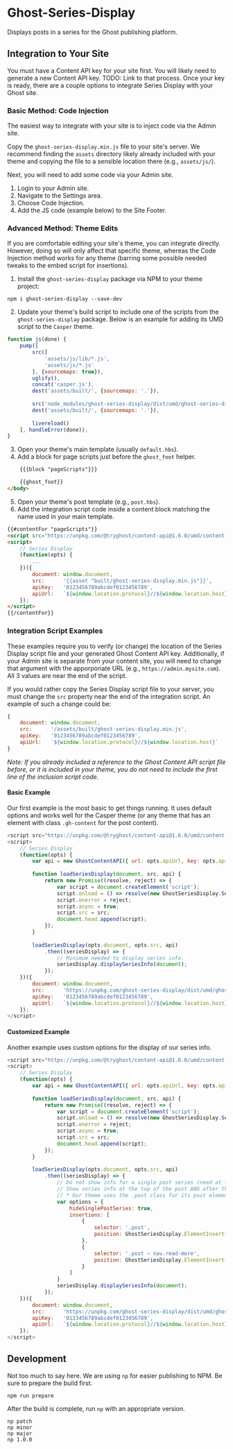 # Ghost-Series-Display
Displays posts in a series for the Ghost publishing platform.

## Integration to Your Site
You must have a Content API key for your site first. You will likely need to generate a new 
Content API key. TODO: Link to that process. Once your key is ready, 
there are a couple options to integrate Series Display with your Ghost site.

### Basic Method: Code Injection
The easiest way to integrate with your site is to inject code via the Admin site.

Copy the `ghost-series-display.min.js` file to your site's server.
We recommend finding the `assets` directory likely already included with your theme and copying the 
file to a sensible location there (e.g., `assets/js/`).

Next, you will need to add some code via your Admin site.

1. Login to your Admin site.
2. Navigate to the Settings area.
3. Choose Code Injection.
4. Add the JS code (example below) to the Site Footer.

### Advanced Method: Theme Edits
If you are comfortable editing your site's theme, you can integrate directly. 
However, doing so will only affect that specific theme, whereas the Code Injection method works for 
any theme (barring some possible needed tweaks to the embed script for insertions).

1. Install the `ghost-series-display` package via NPM to your theme project: 
```
npm i ghost-series-display --save-dev
```
2. Update your theme's build script to include one of the scripts from the `ghost-series-display` package.
Below is an example for adding its UMD script to the `Casper` theme.
```js
function js(done) {
    pump([
        src([
            'assets/js/lib/*.js',
            'assets/js/*.js'
        ], {sourcemaps: true}),
        uglify(),
        concat('casper.js'),
        dest('assets/built/', {sourcemaps: '.'}),
        
        src('node_modules/ghost-series-display/dist/umd/ghost-series-display.min.js'),
        dest('assets/built/', {sourcemaps: '.'}),
        
        livereload()
    ], handleError(done));
}
```
3. Open your theme's main template (usually `default.hbs`).
4. Add a block for page scripts just before the `ghost_foot` helper.
```html
    {{{block "pageScripts"}}}

    {{ghost_foot}}
</body>
```
5. Open your theme's post template (e.g., `post.hbs`).
6. Add the integration script code inside a content block matching the name used in your main template.
```html
{{#contentFor "pageScripts"}}
<script src="https://unpkg.com/@tryghost/content-api@1.6.0/umd/content-api.min.js"></script>
<script>
    // Series Display
    (function(opts) {
        ...
    })({
        document: window.document, 
        src:      '{{asset "built/ghost-series-display.min.js"}}', 
        apiKey:   '0123456789abcdef0123456789', 
        apiUrl:   `${window.location.protocol}//${window.location.host}`
    });
</script>
{{/contentFor}}
```

### Integration Script Examples
These examples require you to verify (or change) the location of the Series Display script file 
and your generated Ghost Content API key. Additionally, if your Admin site is separate from your 
content site, you will need to change that argument with the apporporiate URL 
(e.g., `https://admin.mysite.com`). All 3 values are near the end of the script.

If you would rather copy the Series Display script file to your server, you must change the 
`src` property near the end of the integration script. An example of such a change could be:

```js
{
    document: window.document, 
    src:      '/assets/built/ghost-series-display.min.js', 
    apiKey:   '0123456789abcdef0123456789', 
    apiUrl:   `${window.location.protocol}//${window.location.host}`
}
```

*Note: If you already included a reference to the Ghost Content API script file before, 
or it is included in your theme, you do not need to include the first line of the inclusion
script code.*

#### Basic Example

Our first example is the most basic to get things running. It uses default options and works
well for the Casper theme (or any theme that has an element with class `.gh-content` for the 
post content).

```js
<script src="https://unpkg.com/@tryghost/content-api@1.6.0/umd/content-api.min.js"></script>
<script>
    // Series Display
    (function(opts) {
        var api = new GhostContentAPI({ url: opts.apiUrl, key: opts.apiKey, version: 'v4' });
        
        function loadSeriesDisplay(document, src, api) {
            return new Promise((resolve, reject) => {
                var script = document.createElement('script');
                script.onload = () => resolve(new GhostSeriesDisplay.SeriesDisplay(api));
                script.onerror = reject;
                script.async = true;
                script.src = src;
                document.head.append(script);
            });
        }
        
        loadSeriesDisplay(opts.document, opts.src, api)
            .then((seriesDisplay) => {
                // Minimum needed to display series info.
                seriesDisplay.displaySeriesInfo(document);
            });
    })({
        document: window.document, 
        src:      'https://unpkg.com/ghost-series-display/dist/umd/ghost-series-display.min.js', 
        apiKey:   '0123456789abcdef0123456789', 
        apiUrl:   `${window.location.protocol}//${window.location.host}`
    });
</script>
```

#### Customized Example

Another example uses custom options for the display of our series info.

```js
<script src="https://unpkg.com/@tryghost/content-api@1.6.0/umd/content-api.min.js"></script>
<script>
    // Series Display
    (function(opts) {
        var api = new GhostContentAPI({ url: opts.apiUrl, key: opts.apiKey, version: 'v4' });
        
        function loadSeriesDisplay(document, src, api) {
            return new Promise((resolve, reject) => {
                var script = document.createElement('script');
                script.onload = () => resolve(new GhostSeriesDisplay.SeriesDisplay(api));
                script.onerror = reject;
                script.async = true;
                script.src = src;
                document.head.append(script);
            });
        }
        
        loadSeriesDisplay(opts.document, opts.src, api)
            .then((seriesDisplay) => {
                // Do not show info for a single post series (need at least 2 posts in the series).
                // Show series info at the top of the post AND after the post's read more nav.
                // * Our theme uses the .post class for its post element. 
                var options = {
                    hideSinglePostSeries: true,
                    insertions: [
                        {
                            selector: '.post',
                            position: GhostSeriesDisplay.ElementInsertionPosition.BEGIN
                        },
                        {
                            selector: '.post ~ nav.read-more',
                            position: GhostSeriesDisplay.ElementInsertionPosition.AFTER
                        }
                    ]
                }
                seriesDisplay.displaySeriesInfo(document);
            });
    })({
        document: window.document, 
        src:      'https://unpkg.com/ghost-series-display/dist/umd/ghost-series-display.min.js', 
        apiKey:   '0123456789abcdef0123456789', 
        apiUrl:   `${window.location.protocol}//${window.location.host}`
    });
</script>
```


## Development
Not too much to say here. We are using `np` for easier publishing to NPM. 
Be sure to prepare the build first.

```
npm run prepare
```

After the build is complete, run `np` with an appropriate version.

```
np patch
np minor
np major
np 1.0.0
```